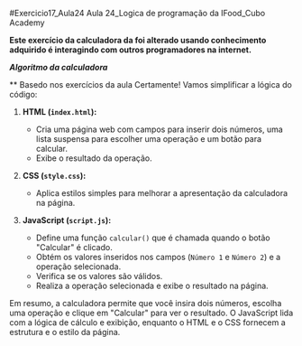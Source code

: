 #Exercicio17_Aula24
Aula 24_Logica de programação da IFood_Cubo Academy

**Este exercício da calculadora da foi alterado usando conhecimento adquirido é interagindo com outros programadores na internet.**

***Algoritmo da calculadora***




** Basedo nos exercícios da aula Certamente! Vamos simplificar a lógica do código:

1. **HTML (`index.html`):**
   - Cria uma página web com campos para inserir dois números, uma lista suspensa para escolher uma operação e um botão para calcular.
   - Exibe o resultado da operação.

2. **CSS (`style.css`):**
   - Aplica estilos simples para melhorar a apresentação da calculadora na página.

3. **JavaScript (`script.js`):**
   - Define uma função `calcular()` que é chamada quando o botão "Calcular" é clicado.
   - Obtém os valores inseridos nos campos (`Número 1` e `Número 2`) e a operação selecionada.
   - Verifica se os valores são válidos.
   - Realiza a operação selecionada e exibe o resultado na página.

Em resumo, a calculadora permite que você insira dois números, escolha uma operação e clique em "Calcular" para ver o resultado. O JavaScript lida com a lógica de cálculo e exibição, enquanto o HTML e o CSS fornecem a estrutura e o estilo da página.